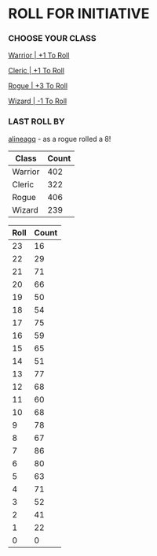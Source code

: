 # ROLL FOR INITIATIVE
### CHOOSE YOUR CLASS

[Warrior | +1 To Roll](https://github.com/benjaminsampica/benjaminsampica/issues/new?title=roll%7Cwarrior&body=Just+click+%27Submit+new+issue%27.)

[Cleric | +1 To Roll](https://github.com/benjaminsampica/benjaminsampica/issues/new?title=roll%7Ccleric&body=Just+click+%27Submit+new+issue%27.)

[Rogue | +3 To Roll](https://github.com/benjaminsampica/benjaminsampica/issues/new?title=roll%7Crogue&body=Just+click+%27Submit+new+issue%27.)

[Wizard | -1 To Roll](https://github.com/benjaminsampica/benjaminsampica/issues/new?title=roll%7Cwizard&body=Just+click+%27Submit+new+issue%27.)
### LAST ROLL BY
[alineagq](https://www.github.com/alineagq) - as a rogue rolled a 8!

|Class|Count|
|-|-|
|Warrior|402|
|Cleric|322|
|Rogue|406|
|Wizard|239|

|Roll|Count|
|-|-|
|23|16
|22|29
|21|71
|20|66
|19|50
|18|54
|17|75
|16|59
|15|65
|14|51
|13|77
|12|68
|11|60
|10|68
|9|78
|8|67
|7|86
|6|80
|5|63
|4|71
|3|52
|2|41
|1|22
|0|0
